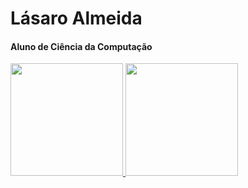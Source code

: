 # Lásaro Almeida

<h4>Aluno de Ciência da Computação</h4>
<div>
  <a href="https://github.com/LasaroAlmeida">
  <img height="180em" src="https://github-readme-stats.vercel.app/api?username=LasaroAlmeida&show_icons=true&theme=radical&include_all_commits=true&count_private=true"/>
  <img height="180em" src="https://github-readme-stats.vercel.app/api/top-langs/?username=LasaroAlmeida&layout=compact&langs_count=7&theme=radical"/>
</div>
